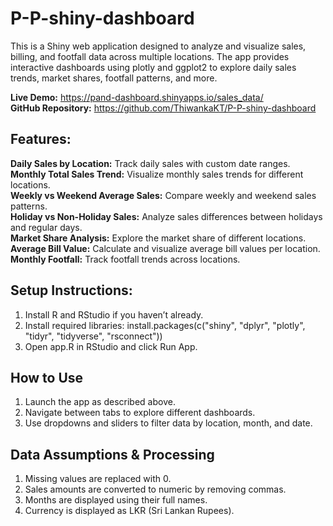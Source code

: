 # P-P-shiny-dashboard
This is a Shiny web application designed to analyze and visualize sales, billing, and footfall data across multiple locations. The app provides interactive dashboards using plotly and ggplot2 to explore daily sales trends, market shares, footfall patterns, and more.

**Live Demo:** https://pand-dashboard.shinyapps.io/sales_data/   
**GitHub Repository:** https://github.com/ThiwankaKT/P-P-shiny-dashboard

## Features:
**Daily Sales by Location:** Track daily sales with custom date ranges.  
**Monthly Total Sales Trend:** Visualize monthly sales trends for different locations.  
**Weekly vs Weekend Average Sales:** Compare weekly and weekend sales patterns.  
**Holiday vs Non-Holiday Sales:** Analyze sales differences between holidays and regular days.  
**Market Share Analysis:** Explore the market share of different locations.  
**Average Bill Value:** Calculate and visualize average bill values per location.  
**Monthly Footfall:** Track footfall trends across locations.  

## Setup Instructions:
1. Install R and RStudio if you haven’t already.  
2. Install required libraries: install.packages(c("shiny", "dplyr", "plotly", "tidyr", "tidyverse", "rsconnect"))  
3. Open app.R in RStudio and click Run App.

## How to Use
1. Launch the app as described above.  
2. Navigate between tabs to explore different dashboards.  
3. Use dropdowns and sliders to filter data by location, month, and date.

## Data Assumptions & Processing
1. Missing values are replaced with 0.
2. Sales amounts are converted to numeric by removing commas.
3. Months are displayed using their full names.
4. Currency is displayed as LKR (Sri Lankan Rupees).
